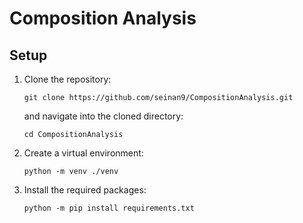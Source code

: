 # Composition Analysis

## Setup

1.  Clone the repository:

        git clone https://github.com/seinan9/CompositionAnalysis.git

    and navigate into the cloned directory:

        cd CompositionAnalysis

2.  Create a virtual environment:

        python -m venv ./venv

3.  Install the required packages:

        python -m pip install requirements.txt
